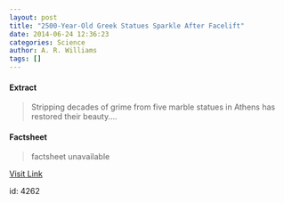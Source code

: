 ```yaml
---
layout: post
title: "2500-Year-Old Greek Statues Sparkle After Facelift"
date: 2014-06-24 12:36:23
categories: Science
author: A. R. Williams
tags: []
---
```



#### Extract
>Stripping decades of grime from five marble statues in Athens has restored their beauty....

#### Factsheet
>factsheet unavailable

[Visit Link](http://feeds.nationalgeographic.com/~r/ng/News/News_Main/~3/eRaktUkEVYc/)

id:    4262


